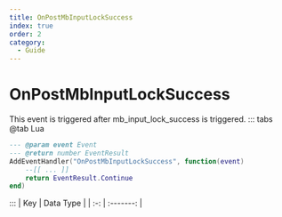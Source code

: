 ```yaml
---
title: OnPostMbInputLockSuccess
index: true
order: 2
category:
  - Guide
---
```


# OnPostMbInputLockSuccess
This event is triggered after mb_input_lock_success is triggered.
::: tabs
@tab Lua
```lua
--- @param event Event
--- @return number EventResult
AddEventHandler("OnPostMbInputLockSuccess", function(event)
    --[[ ... ]]
    return EventResult.Continue
end)
```

:::
| Key | Data Type |
| :-: | :-------: |